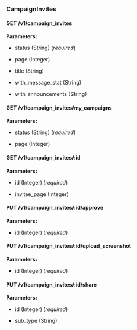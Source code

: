 ### CampaignInvites



#### GET /v1/campaign\_invites

 

**Parameters:** 


 - status (String) (*required*)

 - page (Integer)

 - title (String)

 - with\_message\_stat (String)

 - with\_announcements (String)



#### GET /v1/campaign\_invites/my\_campaigns

 

**Parameters:** 


 - status (String) (*required*)

 - page (Integer)



#### GET /v1/campaign\_invites/:id

 

**Parameters:** 


 - id (Integer) (*required*)

 - invitee\_page (Integer)



#### PUT /v1/campaign\_invites/:id/approve

 

**Parameters:** 


 - id (Integer) (*required*)



#### PUT /v1/campaign\_invites/:id/upload\_screenshot

 

**Parameters:** 


 - id (Integer) (*required*)



#### PUT /v1/campaign\_invites/:id/share

 

**Parameters:** 


 - id (Integer) (*required*)

 - sub\_type (String)




